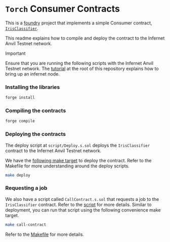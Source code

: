 # `Torch` Consumer Contracts

This is a [foundry](https://book.getfoundry.sh/) project that implements a simple Consumer
contract, [`IrisClassifier`](./src/IrisClassifier.sol).

This readme explains how to compile and deploy the contract to the Infernet Anvil Testnet network.

> [!IMPORTANT]
> Ensure that you are running the following scripts with the Infernet Anvil Testnet network.
> The [tutorial](../../hello-world/hello-world.md) at the root of this repository explains how to
> bring up an infernet node.

### Installing the libraries

```bash
forge install
```

### Compiling the contracts

```bash
forge compile
```

### Deploying the contracts
The deploy script at `script/Deploy.s.sol` deploys the `IrisClassifier` contract to the Infernet Anvil Testnet network.

We have the [following make target](./Makefile#L9) to deploy the contract. Refer to the Makefile
for more understanding around the deploy scripts.
```bash
make deploy
```

### Requesting a job
We also have a script called `CallContract.s.sol` that requests a job to the `IrisClassifier` contract.
Refer to the [script](./script/CallContract.s.sol) for more details. Similar to deployment,
you can run that script using the following convenience make target.
```bash
make call-contract
```
Refer to the [Makefile](./Makefile#L14) for more details.
